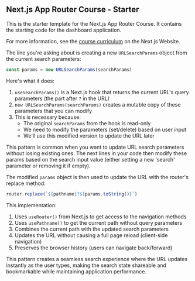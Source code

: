 ## Next.js App Router Course - Starter

This is the starter template for the Next.js App Router Course. It contains the starting code for the dashboard application.

For more information, see the [course curriculum](https://nextjs.org/learn) on the Next.js Website.

The line you're asking about is creating a new `URLSearchParams` object from the current search parameters:

```typescript
const params = new URLSearchParams(searchParams)
```

Here's what it does:

1. `useSearchParams()` is a Next.js hook that returns the current URL's query parameters (the part after `?` in the URL)
2. `new URLSearchParams(searchParams)` creates a mutable copy of these parameters that you can modify
3. This is necessary because:
   - The original `searchParams` from the hook is read-only
   - We need to modify the parameters (set/delete) based on user input
   - We'll use this modified version to update the URL later

This pattern is common when you want to update URL search parameters without losing existing ones. The next lines in your code then modify these params based on the search input value (either setting a new 'search' parameter or removing it if empty).

The modified `params` object is then used to update the URL with the router's replace method:

```typescript
router.replace(`${pathname}?${params.toString()}`)
```

This implementation:
1. Uses `useRouter()` from Next.js to get access to the navigation methods
2. Uses `usePathname()` to get the current path without query parameters
3. Combines the current path with the updated search parameters
4. Updates the URL without causing a full page reload (client-side navigation)
5. Preserves the browser history (users can navigate back/forward)

This pattern creates a seamless search experience where the URL updates instantly as the user types, making the search state shareable and bookmarkable while maintaining application performance.